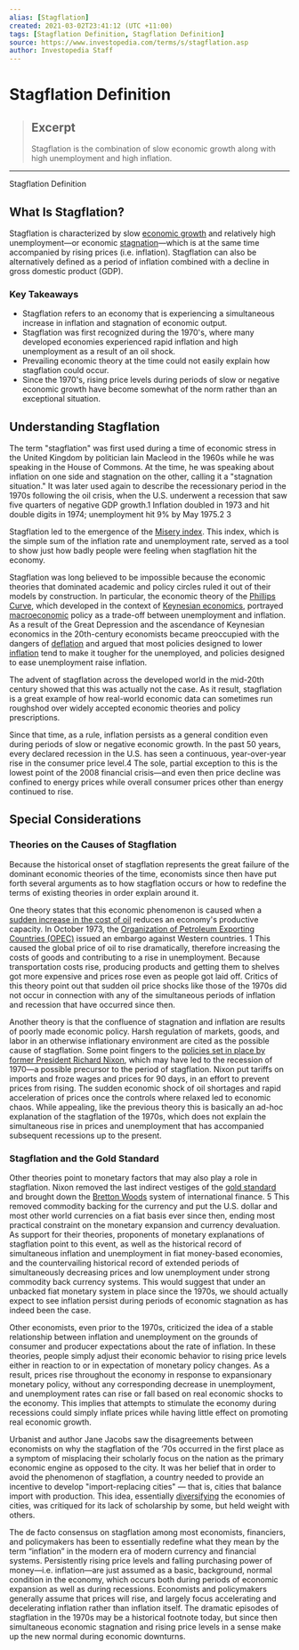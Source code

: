 ```yaml
---
alias: [Stagflation]
created: 2021-03-02T23:41:12 (UTC +11:00)
tags: [Stagflation Definition, Stagflation Definition]
source: https://www.investopedia.com/terms/s/stagflation.asp
author: Investopedia Staff
---
```


# Stagflation Definition

> ## Excerpt
> Stagflation is the combination of slow economic growth along with high unemployment and high inflation.

---

Stagflation Definition
## What Is Stagflation?

Stagflation is characterized by slow [economic growth](https://www.investopedia.com/terms/e/economicgrowth.asp) and relatively high unemployment—or economic [stagnation](https://www.investopedia.com/terms/s/stagnation.asp)—which is at the same time accompanied by rising prices (i.e. inflation). Stagflation can also be alternatively defined as a period of inflation combined with a decline in gross domestic product (GDP).

### Key Takeaways

-   Stagflation refers to an economy that is experiencing a simultaneous increase in inflation and stagnation of economic output.
-   Stagflation was first recognized during the 1970's, where many developed economies experienced rapid inflation and high unemployment as a result of an oil shock.
-   Prevailing economic theory at the time could not easily explain how stagflation could occur.
-   Since the 1970's, rising price levels during periods of slow or negative economic growth have become somewhat of the norm rather than an exceptional situation.

## Understanding Stagflation

The term "stagflation" was first used during a time of economic stress in the United Kingdom by politician Iain Macleod in the 1960s while he was speaking in the House of Commons. At the time, he was speaking about inflation on one side and stagnation on the other, calling it a "stagnation situation." It was later used again to describe the recessionary period in the 1970s following the oil crisis, when the U.S. underwent a recession that saw five quarters of negative GDP growth.1 Inflation doubled in 1973 and hit double digits in 1974; unemployment hit 9% by May 1975.2 3

Stagflation led to the emergence of the [Misery index](https://www.investopedia.com/terms/m/miseryindex.asp). This index, which is the simple sum of the inflation rate and unemployment rate, served as a tool to show just how badly people were feeling when stagflation hit the economy.

Stagflation was long believed to be impossible because the economic theories that dominated academic and policy circles ruled it out of their models by construction. In particular, the economic theory of the [Phillips Curve](https://www.investopedia.com/terms/p/phillipscurve.asp), which developed in the context of [Keynesian economics](https://www.investopedia.com/terms/k/keynesianeconomics.asp), portrayed [macroeconomic](https://www.investopedia.com/terms/m/macroeconomics.asp) policy as a trade-off between unemployment and inflation. As a result of the Great Depression and the ascendance of Keynesian economics in the 20th-century economists became preoccupied with the dangers of [deflation](https://www.investopedia.com/terms/d/deflation.asp) and argued that most policies designed to lower [inflation](https://www.investopedia.com/terms/i/inflation.asp) tend to make it tougher for the unemployed, and policies designed to ease unemployment raise inflation.

The advent of stagflation across the developed world in the mid-20th century showed that this was actually not the case. As it result, stagflation is a great example of how real-world economic data can sometimes run roughshod over widely accepted economic theories and policy prescriptions.

Since that time, as a rule, inflation persists as a general condition even during periods of slow or negative economic growth. In the past 50 years, every declared recession in the U.S. has seen a continuous, year-over-year rise in the consumer price level.4 The sole, partial exception to this is the lowest point of the 2008 financial crisis—and even then price decline was confined to energy prices while overall consumer prices other than energy continued to rise.

## Special Considerations

### Theories on the Causes of Stagflation

Because the historical onset of stagflation represents the great failure of the dominant economic theories of the time, economists since then have put forth several arguments as to how stagflation occurs or how to redefine the terms of existing theories in order explain around it.   

One theory states that this economic phenomenon is caused when a [sudden increase in the cost of oil](https://www.investopedia.com/ask/answers/012715/what-causes-oil-prices-fluctuate.asp) reduces an economy's productive capacity. In October 1973, the [Organization of Petroleum Exporting Countries (OPEC)](https://www.investopedia.com/terms/o/opec.asp) issued an embargo against Western countries. 1 This caused the global price of oil to rise dramatically, therefore increasing the costs of goods and contributing to a rise in unemployment. Because transportation costs rise, producing products and getting them to shelves got more expensive and prices rose even as people got laid off. Critics of this theory point out that sudden oil price shocks like those of the 1970s did not occur in connection with any of the simultaneous periods of inflation and recession that have occurred since then.

Another theory is that the confluence of stagnation and inflation are results of poorly made economic policy. Harsh regulation of markets, goods, and labor in an otherwise inflationary environment are cited as the possible cause of stagflation. Some point fingers to the [policies set in place by former President Richard Nixon](https://www.investopedia.com/terms/n/nixon-shock.asp), which may have led to the recession of 1970—a possible precursor to the period of stagflation. Nixon put tariffs on imports and froze wages and prices for 90 days, in an effort to prevent prices from rising. The sudden economic shock of oil shortages and rapid acceleration of prices once the controls where relaxed led to economic chaos. While appealing, like the previous theory this is basically an ad-hoc explanation of the stagflation of the 1970s, which does not explain the simultaneous rise in prices and unemployment that has accompanied subsequent recessions up to the present.

### Stagflation and the Gold Standard

Other theories point to monetary factors that may also play a role in stagflation. Nixon removed the last indirect vestiges of the [gold standard](https://www.investopedia.com/ask/answers/09/gold-standard.asp) and brought down the [Bretton Woods](https://www.investopedia.com/terms/b/brettonwoodsagreement.asp) system of international finance. 5 This removed commodity backing for the currency and put the U.S. dollar and most other world currencies on a fiat basis ever since then, ending most practical constraint on the monetary expansion and currency devaluation. As support for their theories, proponents of monetary explanations of stagflation point to this event, as well as the historical record of simultaneous inflation and unemployment in fiat money-based economies, and the countervailing historical record of extended periods of simultaneously decreasing prices and low unemployment under strong commodity back currency systems. This would suggest that under an unbacked fiat monetary system in place since the 1970s, we should actually expect to see inflation persist during periods of economic stagnation as has indeed been the case.&nbsp;

Other economists, even prior to the 1970s, criticized the idea of a stable relationship between inflation and unemployment on the grounds of consumer and producer expectations about the rate of inflation. In these theories, people simply adjust their economic behavior to rising price levels either in reaction to or in expectation of monetary policy changes. As a result, prices rise throughout the economy in response to expansionary monetary policy, without any corresponding decrease in unemployment, and unemployment rates can rise or fall based on real economic shocks to the economy. This implies that attempts to stimulate the economy during recessions could simply inflate prices while having little effect on promoting real economic growth.  

Urbanist and author Jane Jacobs saw the disagreements between economists on why the stagflation of the ‘70s occurred in the first place as a symptom of misplacing their scholarly focus on the nation as the primary economic engine as opposed to the city. It was her belief that in order to avoid the phenomenon of stagflation, a country needed to provide an incentive to develop "import-replacing cities" — that is, cities that balance import with production. This idea, essentially [diversifying](https://www.investopedia.com/terms/d/diversification.asp) the economies of cities, was critiqued for its lack of scholarship by some, but held weight with others.

The de facto consensus on stagflation among most economists, financiers, and policymakers has been to essentially redefine what they mean by the term “inflation” in the modern era of modern currency and financial systems. Persistently rising price levels and falling purchasing power of money—i.e. inflation—are just assumed as a basic, background, normal condition in the economy, which occurs both during periods of economic expansion as well as during recessions. Economists and policymakers generally assume that prices will rise, and largely focus accelerating and decelerating inflation rather than inflation itself. The dramatic episodes of stagflation in the 1970s may be a historical footnote today, but since then simultaneous economic stagnation and rising price levels in a sense make up the new normal during economic downturns.
